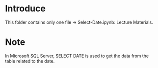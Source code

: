 # Introduce
This folder contains only one file -> Select-Date.ipynb: Lecture Materials.
# Note
In Microsoft SQL Server, SELECT DATE is used to get the data from the table related to the date.
